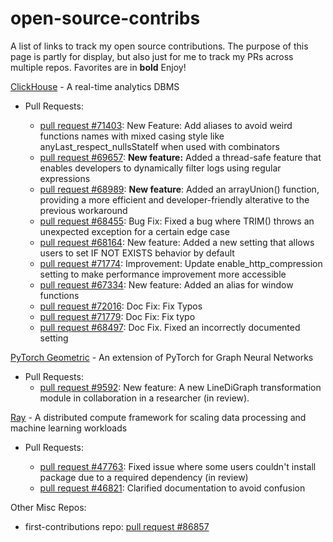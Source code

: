 # open-source-contribs

A list of links to track my open source contributions. The purpose of this page is partly for display, but also just for me to track my PRs across multiple repos. Favorites are in **bold** Enjoy!

[ClickHouse](https://github.com/ClickHouse/ClickHouse) - A real-time analytics DBMS

- Pull Requests:

  - [pull request #71403](https://github.com/ClickHouse/ClickHouse/pull/71403): New Feature: Add aliases to avoid weird functions names with mixed casing style like anyLast_respect_nullsStateIf when used with combinators
  - [pull request #69657](https://github.com/ClickHouse/ClickHouse/pull/69657): **New feature:** Added a thread-safe feature that enables developers to dynamically filter logs using regular expressions
  - [pull request #68989](https://github.com/ClickHouse/ClickHouse/pull/68989): **New feature**: Added an arrayUnion() function, providing a more efficient and developer-friendly alterative to the previous workaround
  - [pull request #68455](https://github.com/ClickHouse/ClickHouse/pull/68455): Bug Fix: Fixed a bug where TRIM() throws an unexpected exception for a certain edge case
  - [pull request #68164](https://github.com/ClickHouse/ClickHouse/pull/68164): New feature: Added a new setting that allows users to set IF NOT EXISTS behavior by default
  - [pull request #71774](https://github.com/ClickHouse/ClickHouse/pull/71774): Improvement: Update enable_http_compression setting to make performance improvement more accessible
  - [pull request #67334](https://github.com/ClickHouse/ClickHouse/pull/67334): New feature: Added an alias for window functions
  - [pull request #72016](https://github.com/ClickHouse/ClickHouse/pull/72016): Doc Fix: Fix Typos
  - [pull request #71779](https://github.com/ClickHouse/ClickHouse/pull/71779): Doc Fix: Fix typo
  - [pull request #68497](https://github.com/ClickHouse/ClickHouse/pull/68497): Doc Fix. Fixed an incorrectly documented setting

[PyTorch Geometric](https://github.com/pyg-team/pytorch_geometric) - An extension of PyTorch for Graph Neural Networks

- Pull Requests:
  - [pull request #9592](https://github.com/pyg-team/pytorch_geometric/pull/9592): New feature: A new LineDiGraph transformation module in collaboration in a researcher (in review).

[Ray](https://github.com/ray-project/ray) - A distributed compute framework for scaling data processing and machine learning workloads

- Pull Requests:

  - [pull request #47763](https://github.com/ray-project/ray/pull/47763): Fixed issue where some users couldn't install package due to a required dependency (in review)
  - [pull request #46821](https://github.com/ray-project/ray/pull/46821): Clarified documentation to avoid confusion

Other Misc Repos:

<!-- - class website repo: [pull request #1](https://github.com/UCLA-CS-131/fall-24-website/pull/1) -->

- first-contributions repo: [pull request #86857](https://github.com/firstcontributions/first-contributions/pull/86857)
